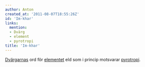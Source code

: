```yaml
---
author: Anton
created_at: '2011-08-07T18:55:26Z'
id: 'Im-khar'
links:
  mention:
  - Dvärg
  - element
  - pyrotropi
title: 'Im-khar'
---
```


[Dvärgarnas] ord för [elementet] eld som i princip motsvarar [pyrotropi].

  [Dvärgarnas]: Dvärg
  [elementet]: element
  [pyrotropi]: pyrotropi
